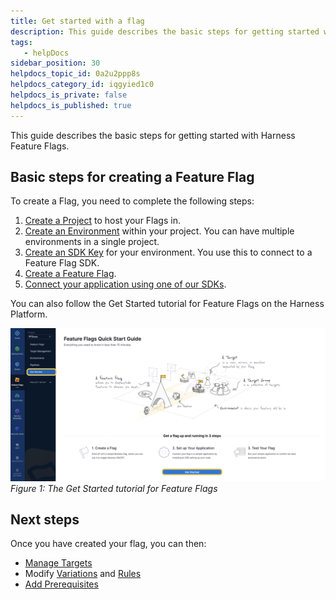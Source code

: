 ```yaml
---
title: Get started with a flag
description: This guide describes the basic steps for getting started with Harness Feature Flags. Visual summary. For an overview of Harness Feature Flags, watch the following video --  Watch Feature Flag overview v…
tags: 
   - helpDocs
sidebar_position: 30
helpdocs_topic_id: 0a2u2ppp8s
helpdocs_category_id: iqgyied1c0
helpdocs_is_private: false
helpdocs_is_published: true
---
```


This guide describes the basic steps for getting started with Harness Feature Flags.

## Basic steps for creating a Feature Flag

To create a Flag, you need to complete the following steps:

1. [Create a Project](/docs/feature-flags/ff-using-flags/ff-creating-flag/create-a-project) to host your Flags in.
2. [Create an Environment](/docs/feature-flags/ff-using-flags/ff-creating-flag/create-an-environment) within your project. You can have multiple environments in a single project.
3. [Create an SDK Key](/docs/feature-flags/ff-using-flags/ff-creating-flag/create-an-sdk-key) for your environment. You use this to connect to a Feature Flag SDK.
4. [Create a Feature Flag](/docs/feature-flags/ff-using-flags/ff-creating-flag/create-a-feature-flag).
5. [Connect your application using one of our SDKs](/docs/feature-flags/ff-sdks/sdk-overview/client-side-and-server-side-sdks).

You can also follow the Get Started tutorial for Feature Flags on the Harness Platform.

![A screenshot of the Harness Platform that highlights the Get Started button on the left navigation.](./static/2-getting-started-with-feature-flags-01.png)*Figure 1: The Get Started tutorial for Feature Flags*

## Next steps

Once you have created your flag, you can then:

* [Manage Targets](/docs/feature-flags/ff-using-flags/ff-target-management/targeting-users-with-flags)
* Modify [Variations](/docs/feature-flags/ff-using-flags/update-feature-flags/manage-variations) and [Rules](/docs/feature-flags/ff-using-flags/ff-target-management/targeting-users-with-flags)
* [Add Prerequisites](/docs/feature-flags/add-prerequisites-to-feature-flag)

